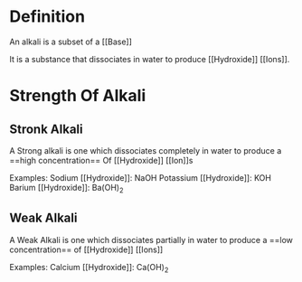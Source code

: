 # Definition
An alkali is a subset of a [[Base]]

It is a substance that dissociates in water to produce [[Hydroxide]] [[Ions]].

# Strength Of Alkali

## Stronk Alkali
A Strong alkali is one which dissociates completely in water to produce a ==high concentration== Of [[Hydroxide]] [[Ion]]s

Examples:
Sodium [[Hydroxide]]: NaOH
Potassium [[Hydroxide]]: KOH
Barium [[Hydroxide]]: Ba(OH)<sub>2</sub>

## Weak Alkali
A Weak Alkali is one which dissociates partially in water to produce a ==low concentration== of [[Hydroxide]] [[Ions]]

Examples:
Calcium [[Hydroxide]]: Ca(OH)<sub>2</sub>
